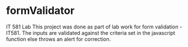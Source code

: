 # formValidator
IT 581 Lab
This project was done as part of lab work for  form validation - IT581. The inputs are validated against the criteria set in the 
javascript function else throws an alert for correction.

